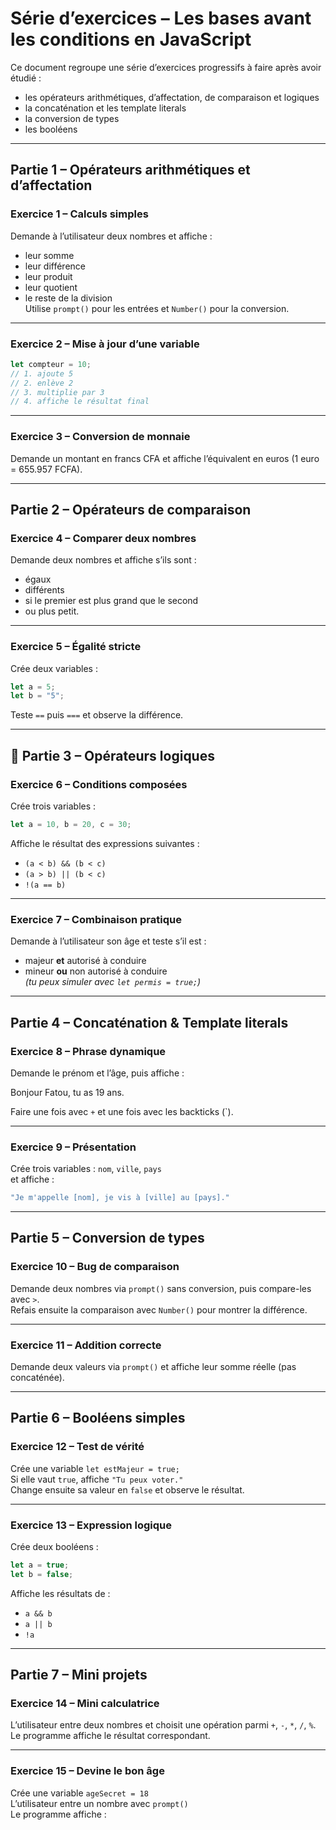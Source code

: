 # Série d’exercices – Les bases avant les conditions en JavaScript

Ce document regroupe une série d’exercices progressifs à faire après avoir étudié :

- les opérateurs arithmétiques, d’affectation, de comparaison et logiques
- la concaténation et les template literals
- la conversion de types
- les booléens

---

## Partie 1 – Opérateurs arithmétiques et d’affectation

### Exercice 1 – Calculs simples

Demande à l’utilisateur deux nombres et affiche :

- leur somme
- leur différence
- leur produit
- leur quotient
- le reste de la division  
 Utilise `prompt()` pour les entrées et `Number()` pour la conversion.

---

### Exercice 2 – Mise à jour d’une variable

```js
let compteur = 10;
// 1. ajoute 5
// 2. enlève 2
// 3. multiplie par 3
// 4. affiche le résultat final
```

---

### Exercice 3 – Conversion de monnaie

Demande un montant en francs CFA et affiche l’équivalent en euros (1 euro = 655.957 FCFA).

---

## Partie 2 – Opérateurs de comparaison

### Exercice 4 – Comparer deux nombres

Demande deux nombres et affiche s’ils sont :

- égaux
- différents
- si le premier est plus grand que le second
- ou plus petit.

---

### Exercice 5 – Égalité stricte

Crée deux variables :

```js
let a = 5;
let b = "5";
```

Teste `==` puis `===` et observe la différence.

---

## 🧠 Partie 3 – Opérateurs logiques

### Exercice 6 – Conditions composées

Crée trois variables :

```js
let a = 10, b = 20, c = 30;
```

Affiche le résultat des expressions suivantes :

- `(a < b) && (b < c)`
- `(a > b) || (b < c)`
- `!(a == b)`

---

### Exercice 7 – Combinaison pratique

Demande à l’utilisateur son âge et teste s’il est :

- majeur **et** autorisé à conduire
- mineur **ou** non autorisé à conduire  
*(tu peux simuler avec `let permis = true;`)*

---

## Partie 4 – Concaténation & Template literals

### Exercice 8 – Phrase dynamique

Demande le prénom et l’âge, puis affiche :

Bonjour Fatou, tu as 19 ans.

 Faire une fois avec `+` et une fois avec les backticks (`).

---

### Exercice 9 – Présentation

Crée trois variables : `nom`, `ville`, `pays`  
et affiche :  

```js
"Je m'appelle [nom], je vis à [ville] au [pays]."
```

---

## Partie 5 – Conversion de types

### Exercice 10 – Bug de comparaison

Demande deux nombres via `prompt()` sans conversion, puis compare-les avec `>`.  
Refais ensuite la comparaison avec `Number()` pour montrer la différence.

---

### Exercice 11 – Addition correcte

Demande deux valeurs via `prompt()` et affiche leur somme réelle (pas concaténée).

---

## Partie 6 – Booléens simples

### Exercice 12 – Test de vérité

Crée une variable `let estMajeur = true;`  
Si elle vaut `true`, affiche `"Tu peux voter."`  
Change ensuite sa valeur en `false` et observe le résultat.

---

### Exercice 13 – Expression logique

Crée deux booléens :  

```js
let a = true;
let b = false;
```

Affiche les résultats de :

- `a && b`
- `a || b`
- `!a`

---

## Partie 7 – Mini projets

### Exercice 14 – Mini calculatrice

L’utilisateur entre deux nombres et choisit une opération parmi `+`, `-`, `*`, `/`, `%`.  
Le programme affiche le résultat correspondant.

---

### Exercice 15 – Devine le bon âge

Crée une variable `ageSecret = 18`  
L’utilisateur entre un nombre avec `prompt()`  
Le programme affiche :
